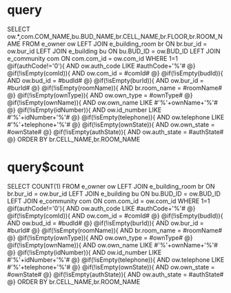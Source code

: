 query
===
SELECT ow.*,com.COM_NAME,bu.BUD_NAME,br.CELL_NAME,br.FLOOR,br.ROOM_NAME FROM e_owner ow 
LEFT JOIN e_building_room br ON br.bur_id = ow.bur_id 
LEFT JOIN e_building bu ON bu.BUD_ID = ow.BUD_ID 
LEFT JOIN e_community com ON com.com_id = ow.com_id WHERE 1=1
@if(authCode!='0'){
    AND ow.auth_code LIKE #authCode+'%'#
@}
@if(!isEmpty(comId)){
    AND ow.com_id = #comId#
@}
@if(!isEmpty(budId)){
    AND ow.bud_id = #budId#
@}
@if(!isEmpty(burId)){
    AND ow.bur_id = #burId#
@}
@if(!isEmpty(roomName)){
    AND br.room_name = #roomName#
@}
@if(!isEmpty(ownType)){
    AND ow.own_type = #ownType#
@}
@if(!isEmpty(ownName)){
    AND ow.own_name LIKE #'%'+ownName+'%'#
@}
@if(!isEmpty(idNumber)){
    AND ow.id_number LIKE #'%'+idNumber+'%'#
@}
@if(!isEmpty(telephone)){
    AND ow.telephone LIKE #'%'+telephone+'%'#
@}
@if(!isEmpty(ownState)){
    AND ow.own_state = #ownState#
@}
@if(!isEmpty(authState)){
    AND ow.auth_state = #authState#
@}
ORDER BY br.CELL_NAME,br.ROOM_NAME

query$count
===
SELECT COUNT(1) FROM e_owner ow 
LEFT JOIN e_building_room br ON br.bur_id = ow.bur_id 
LEFT JOIN e_building bu ON bu.BUD_ID = ow.BUD_ID 
LEFT JOIN e_community com ON com.com_id = ow.com_id WHERE 1=1
@if(authCode!='0'){
    AND ow.auth_code LIKE #authCode+'%'#
@}
@if(!isEmpty(comId)){
    AND ow.com_id = #comId#
@}
@if(!isEmpty(budId)){
    AND ow.bud_id = #budId#
@}
@if(!isEmpty(burId)){
    AND ow.bur_id = #burId#
@}
@if(!isEmpty(roomName)){
    AND br.room_name = #roomName#
@}
@if(!isEmpty(ownType)){
    AND ow.own_type = #ownType#
@}
@if(!isEmpty(ownName)){
    AND ow.own_name LIKE #'%'+ownName+'%'#
@}
@if(!isEmpty(idNumber)){
    AND ow.id_number LIKE #'%'+idNumber+'%'#
@}
@if(!isEmpty(telephone)){
    AND ow.telephone LIKE #'%'+telephone+'%'#
@}
@if(!isEmpty(ownState)){
    AND ow.own_state = #ownState#
@}
@if(!isEmpty(authState)){
    AND ow.auth_state = #authState#
@}
ORDER BY br.CELL_NAME,br.ROOM_NAME